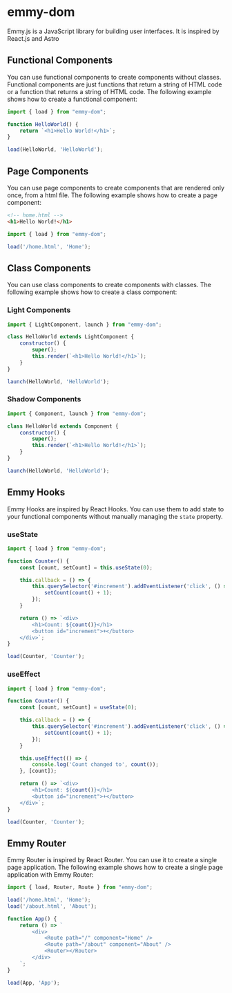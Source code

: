 # emmy-dom
Emmy.js is a JavaScript library for building user interfaces. It is inspired by React.js and Astro

## Functional Components
You can use functional components to create components without classes. Functional components are just functions that return a string of HTML code or a function that returns a string of HTML code. The following example shows how to create a functional component:
```javascript
import { load } from "emmy-dom";

function HelloWorld() {
    return `<h1>Hello World!</h1>`;
}

load(HelloWorld, 'HelloWorld');
```

## Page Components
You can use page components to create components that are rendered only once, from a html file. The following example shows how to create a page component:
```html
<!-- home.html -->
<h1>Hello World!</h1>
```

```javascript
import { load } from "emmy-dom";

load('/home.html', 'Home');
```

## Class Components
You can use class components to create components with classes. The following example shows how to create a class component:

### Light Components
```javascript
import { LightComponent, launch } from "emmy-dom";

class HelloWorld extends LightComponent {
    constructor() {
        super();
        this.render(`<h1>Hello World!</h1>`);
    }
}

launch(HelloWorld, 'HelloWorld');
```

### Shadow Components
```javascript
import { Component, launch } from "emmy-dom";

class HelloWorld extends Component {
    constructor() {
        super();
        this.render(`<h1>Hello World!</h1>`);
    }
}

launch(HelloWorld, 'HelloWorld');
```

## Emmy Hooks
Emmy Hooks are inspired by React Hooks. You can use them to add state to your functional components without manually managing the `state` property. 

### useState
```javascript
import { load } from "emmy-dom";

function Counter() {
    const [count, setCount] = this.useState(0);

    this.callback = () => {
        this.querySelector('#increment').addEventListener('click', () => {
            setCount(count() + 1);
        });
    }

    return () => `<div>
        <h1>Count: ${count()}</h1>
        <button id="increment">+</button>
    </div>`;
}

load(Counter, 'Counter');
```

### useEffect
```javascript
import { load } from "emmy-dom";

function Counter() {
    const [count, setCount] = useState(0);

    this.callback = () => {
        this.querySelector('#increment').addEventListener('click', () => {
            setCount(count() + 1);
        });
    }

    this.useEffect(() => {
        console.log('Count changed to', count());
    }, [count]);

    return () => `<div>
        <h1>Count: ${count()}</h1>
        <button id="increment">+</button>
    </div>`;
}

load(Counter, 'Counter');
```

## Emmy Router
Emmy Router is inspired by React Router. You can use it to create a single page application. The following example shows how to create a single page application with Emmy Router:
```javascript
import { load, Router, Route } from "emmy-dom";

load('/home.html', 'Home');
load('/about.html', 'About');

function App() {
    return () => `
        <div>
            <Route path="/" component="Home" />
            <Route path="/about" component="About" />
            <Router></Router>
        </div>
    `;
}

load(App, 'App');
```